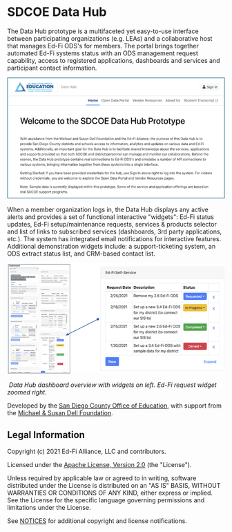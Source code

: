 # SDCOE Data Hub

The Data Hub prototype is a multifaceted yet easy-to-use interface between participating organizations (e.g. LEAs) and a collaborative host that manages Ed-Fi ODS's for members.  The portal brings together automated Ed-Fi systems status with an ODS management request capability, access to registered applications, dashboards and services and participant contact information.   

![MSDF_SDCOE_DataHub_Img1](https://github.com/Ed-Fi-Exchange-OSS/SDCOE-Data-Hub/blob/main/MSDF_SDCOE_DataHub_Img1.png)

When a member organization logs in, the Data Hub displays any active alerts and provides a set of functional interactive "widgets": Ed-Fi status updates, Ed-Fi setup/maintenance requests, services & products selector and list of links to subscribed services (dashboards, 3rd party applications, etc.).  The system has integrated email notifications for interactive features.  Additional demonstration widgets include: a support-ticketing system, an ODS extract status list, and CRM-based contact list.

![MSDF_SDCOE_DataHub_Img2](https://github.com/Ed-Fi-Exchange-OSS/SDCOE-Data-Hub/blob/main/MSDF_SDCOE_DataHub_Img2.png)

​		*Data Hub dashboard overview with widgets on left. Ed-Fi request widget zoomed right.*  

Developed by the [San Diego County Office of Education](https://www.sdcoe.net), with support from the [Michael &amp; Susan Dell Foundation](https://www.dell.org).



## Legal Information

Copyright (c) 2021 Ed-Fi Alliance, LLC and contributors.

Licensed under the [Apache License, Version 2.0](LICENSE) (the "License").

Unless required by applicable law or agreed to in writing, software distributed under the License is distributed on an "AS IS" BASIS, WITHOUT WARRANTIES OR CONDITIONS OF ANY KIND, either express or implied. See the License for the specific language governing permissions and limitations under the License.

See [NOTICES](NOTICES.md) for additional copyright and license notifications.

